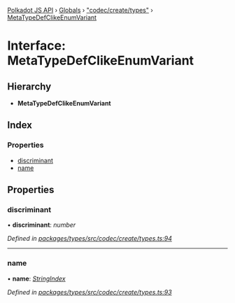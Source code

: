 [Polkadot JS API](../README.md) › [Globals](../globals.md) › ["codec/create/types"](../modules/_codec_create_types_.md) › [MetaTypeDefClikeEnumVariant](_codec_create_types_.metatypedefclikeenumvariant.md)

# Interface: MetaTypeDefClikeEnumVariant

## Hierarchy

* **MetaTypeDefClikeEnumVariant**

## Index

### Properties

* [discriminant](_codec_create_types_.metatypedefclikeenumvariant.md#discriminant)
* [name](_codec_create_types_.metatypedefclikeenumvariant.md#name)

## Properties

###  discriminant

• **discriminant**: *number*

*Defined in [packages/types/src/codec/create/types.ts:94](https://github.com/polkadot-js/api/blob/f67c435378/packages/types/src/codec/create/types.ts#L94)*

___

###  name

• **name**: *[StringIndex](../modules/_codec_create_types_.md#stringindex)*

*Defined in [packages/types/src/codec/create/types.ts:93](https://github.com/polkadot-js/api/blob/f67c435378/packages/types/src/codec/create/types.ts#L93)*
